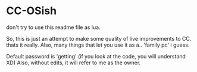 # CC-OSish

don't try to use this readme file as lua.

So, this is just an attempt to make some quality of live improvements to CC. thats it really.
Also, many things that  let you use it as a.. 'family pc' i guess.

Default password is 'getting' (if you look at the code, you will understand XD)
Also, without edits, it will refer to me as  the owner.

